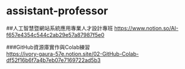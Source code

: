 # assistant-professor


##人工智慧暨網站系統應用專業人才設計專班
https://www.notion.so/AI-f657e4354c544c2ab29e57a87987f5e0

###GitHub資源庫實作與Colab練習  
https://ivory-gaura-57e.notion.site/02-GitHub-Colab-df52f16b6f7a4b7eb07e7169722ad5b3
